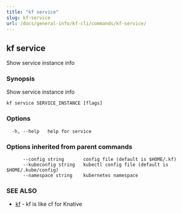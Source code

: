 ```yaml
---
title: "kf service"
slug: kf-service
url: /docs/general-info/kf-cli/commands/kf-service/
---
```

## kf service

Show service instance info

### Synopsis

Show service instance info

```
kf service SERVICE_INSTANCE [flags]
```

### Options

```
  -h, --help   help for service
```

### Options inherited from parent commands

```
      --config string       config file (default is $HOME/.kf)
      --kubeconfig string   kubectl config file (default is $HOME/.kube/config)
      --namespace string    kubernetes namespace
```

### SEE ALSO

* [kf](/docs/general-info/kf-cli/commands/kf/)	 - kf is like cf for Knative


